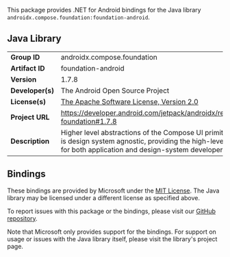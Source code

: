 This package provides .NET for Android bindings for the Java library `androidx.compose.foundation:foundation-android`.

## Java Library

| | |
|-|-|
| **Group ID** | androidx.compose.foundation |
| **Artifact ID** | foundation-android |
| **Version** | 1.7.8 |
| **Developer(s)** | The Android Open Source Project |
| **License(s)** | [The Apache Software License, Version 2.0](http://www.apache.org/licenses/LICENSE-2.0.txt) |
| **Project URL** | https://developer.android.com/jetpack/androidx/releases/compose-foundation#1.7.8 |
| **Description** | Higher level abstractions of the Compose UI primitives. This library is design system agnostic, providing the high-level building blocks for both application and design-system developers |

## Bindings

These bindings are provided by Microsoft under the [MIT License](https://opensource.org/licenses/MIT). The Java
library may be licensed under a different license as specified above.

To report issues with this package or the bindings, please visit our [GitHub repository](https://aka.ms/android-libraries).

Note that Microsoft only provides support for the bindings. For support on
usage or issues with the Java library itself, please visit the library's project page.
